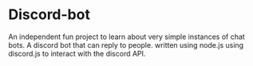 # Discord-bot
An independent fun project to learn about very simple instances of chat bots. A discord bot that can reply to people. written using node.js using discord.js to interact with the discord API.
